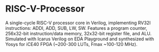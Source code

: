 # RISC-V-Processor
A single-cycle RISC-V processor core in Verilog, implementing RV32I instructions: ADDI, ADD, SUB, LW, SW. Features a program counter, 256x32-bit instruction/data memory, 32x32-bit register file, and ALU. Simulated with Icarus Verilog on EDA Playground and synthesized with Yosys for iCE40 FPGA (~200-300 LUTs, Fmax ~100-120 MHz).
